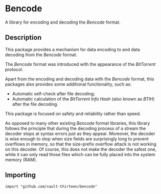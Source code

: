 # Bencode

A library for encoding and decoding the _Bencode_ format.

## Description

This package provides a mechanism for data encoding to and data decoding from
the _Bencode_ format.

The _Bencode_ format was introduced with the appearance of the _BitTorrent_
protocol.

Apart from the encoding and decoding data with the _Bencode_ format, this
packages also provides some additional functionality, such as:
- Automatic self-check after file decoding;
- Automatic calculation of the _BitTorrent Info Hash_ (also known as
  _BTIH_) after the file decoding.

This package is focused on safety and reliability rather than speed.

As opposed to many other existing _Bencode_ format libraries, this library
follows the principle that during the decoding process of a stream the decoder
stops at syntax errors just as they appear. Moreover, the decoder is wise
enough to stop when size fields are surprisingly long to prevent overflows in
memory, so that the size-prefix overflow attack is not working on this decoder.
Of course, this does not make the decoder the safest one, while it can only
read those files which can be fully placed into the system memory (RAM).

## Importing

```
import "github.com/vault-thirteen/bencode"
```

